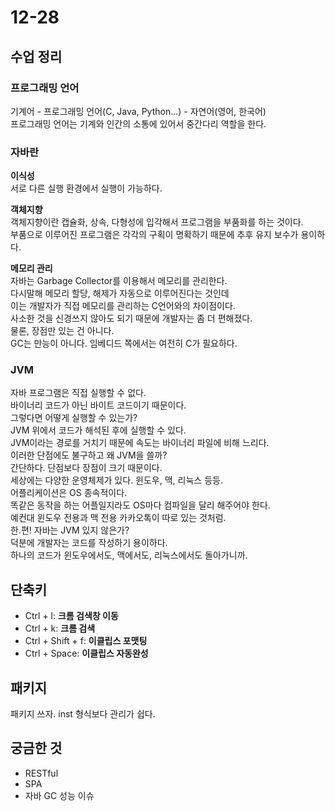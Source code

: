 12-28 
==
## 수업 정리

### 프로그래밍 언어  
기계어 - 프로그래밍 언어(C, Java, Python...) - 자연어(영어, 한국어)    
프로그래밍 언어는 기계와 인간의 소통에 있어서 중간다리 역할을 한다.    

### 자바란
**이식성**   
서로 다른 실행 환경에서 실행이 가능하다.   

**객체지향**    
객체지향이란 캡슐화, 상속, 다형성에 입각해서 프로그램을 부품화를 하는 것이다.    
부품으로 이루어진 프로그램은 각각의 구획이 명확하기 때문에 추후 유지 보수가 용이하다.  

**메모리 관리**    
자바는 Garbage Collector를 이용해서 메모리를 관리한다.    
다시말해 메모리 할당, 해제가 자동으로 이루어진다는 것인데   
이는 개발자가 직접 메모리를 관리하는 C언어와의 차이점이다.    
사소한 것을 신경쓰지 않아도 되기 때문에 개발자는 좀 더 편해졌다.   
물론, 장점만 있는 건 아니다.   
GC는 만능이 아니다. 임베디드 쪽에서는 여전히 C가 필요하다.

### JVM
자바 프로그램은 직접 실행할 수 없다.   
바이너리 코드가 아닌 바이트 코드이기 때문이다.    
그렇다면 어떻게 실행할 수 있는가?   
JVM 위에서 코드가 해석된 후에 실행할 수 있다.    
JVM이라는 경로를 거치기 때문에 속도는 바이너리 파일에 비해 느리다.    
이러한 단점에도 불구하고 왜 JVM을 쓸까?    
간단하다. 단점보다 장점이 크기 때문이다.   
세상에는 다양한 운영체제가 있다. 윈도우, 맥, 리눅스 등등.    
어플리케이션은 OS 종속적이다.   
똑같은 동작을 하는 어플일지라도 OS마다 컴파일을 달리 해주어야 한다.   
예컨대 윈도우 전용과 맥 전용 카카오톡이 따로 있는 것처럼.   
한.편! 자바는 JVM 있지 않은가?   
덕분에 개발자는 코드를 작성하기 용이하다.   
하나의 코드가 윈도우에서도, 맥에서도, 리눅스에서도 돌아가니까.

## 단축키
- Ctrl + l: **크롬 검색창 이동**
- Ctrl + k: **크롬 검색**
- Ctrl + Shift + f: **이클립스 포맷팅**
- Ctrl + Space: **이클립스 자동완성**

## 패키지
패키지 쓰자. inst 형식보다 관리가 쉽다.

## 궁금한 것
- RESTful
- SPA
- 자바 GC 성능 이슈